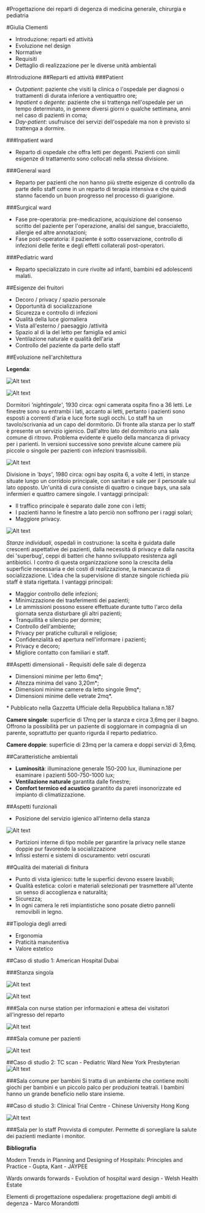 #Progettazione dei reparti di degenza di medicina generale, chirurgia e pediatria


#Giulia Clementi

  *  Introduzione: reparti ed attività
  *  Evoluzione nel design
  *  Normative
  *  Requisiti
  *  Dettaglio di realizzazione per le diverse unità ambientali

#Introduzione
##Reparti ed attività
###Patient

* *Outpatient*: paziente che visiti la clinica o l'ospedale per diagnosi o trattamenti di durata inferiore a ventiquattro ore;
* *Inpatient* o *degente*: paziente che si trattenga nell'ospedale per un tempo determinato, in genere diversi giorni o qualche settimana, anni nel caso di pazienti in coma;
* *Day-patient*: usufruisce dei servizi dell'ospedale ma non è previsto si trattenga a dormire.      

###Inpatient ward

* Reparto di ospedale che offra letti per degenti. Pazienti con simili esigenze di trattamento sono collocati nella stessa divisione.

###General ward
* Reparto per pazienti che non hanno più strette esigenze di controllo da parte dello staff come in un reparto di terapia intensiva e che quindi stanno facendo un buon progresso nel processo di guarigione.

###Surgical ward
* Fase pre-operatoria: pre-medicazione, acquisizione del consenso scritto del paziente per l'operazione, analisi del sangue, braccialetto, allergie ed altre annotazioni;
* Fase post-operatoria: il paziente è sotto osservazione, controllo di infezioni delle ferite e degli effetti collaterali post-operatori.

###Pediatric ward
* Reparto specializzato in cure rivolte ad infanti, bambini ed adolescenti malati. 

##Esigenze dei fruitori

* Decoro / privacy / spazio personale
* Opportunità di socializzazione
* Sicurezza e controllo di infezioni
* Qualità della luce giornaliera
* Vista all'esterno / paesaggio /attività
* Spazio al di la del letto per famiglia ed amici
* Ventilazione naturale e qualità dell'aria
* Controllo del paziente da parte dello staff

##Evoluzione nell'architettura

**Legenda**: 

![Alt text](img/legenda.jpg)

![Alt text](img/NIGHTINGALE.jpg)

Dormitori *'nightingale'*, 1930 circa: ogni camerata ospita fino a 36 letti. Le finestre sono su entrambi i lati, accanto ai letti, pertanto i pazienti sono esposti a correnti d'aria e luce forte sugli occhi. Lo staff ha un tavolo/scrivania ad un capo del dormitorio. Di fronte alla stanza per lo staff è presente un servizio igienico. Dall'altro lato del dormitorio una sala comune di ritrovo. Problema evidente è quello della mancanza di privacy per i parienti. In versioni successive sono previste alcune camere più piccole o singole per pazienti con infezioni trasmissibili.

![Alt text](img/BAYS.jpg)

Divisione in *'bays'*, 1980 circa: ogni bay ospita 6, a volte 4 letti, in stanze situate lungo un corridoio principale, con sanitari e sale per il personale sul lato opposto. Un'unità di cura consiste di quattro o cinque bays, una sala infermieri e quattro camere singole.
I vantaggi principali:

* Il traffico principale è separato dalle zone con i letti;
* I pazienti hanno le finestre a lato perciò non soffrono per i raggi solari;
* Maggiore privacy.

![Alt text](img/STANZE_SINGOLE.jpg)

*Stanze individuali*, ospedali in costruzione: la scelta è guidata dalle crescenti aspettative dei pazienti, dalla necessità di privacy e dalla nascita dei 'superbug', ceppi di batteri che hanno sviluppato resistenza agli antibiotici. I contro di questa organizzazione sono la crescita della superficie necessaria e dei costi di realizzazione, la mancanza di socializzazione. L'idea che la supervisione di stanze singole richieda più staff è stata rigettata.
I vantaggi principali:

* Maggior controllo delle infezioni;
* Minimizzazione dei trasferimenti dei pazienti;
* Le ammissioni possono essere effettuate durante tutto l'arco della giornata senza disturbare gli altri pazienti;
* Tranquillità e silenzio per dormire;
* Controllo dell'ambiente;
* Privacy per pratiche culturali e religiose;
* Confidenzialità ed apertura nell'informare i pazienti;
* Privacy e decoro;
* Migliore contatto con familiari e staff.

##Aspetti dimensionali - Requisiti delle sale di degenza

* Dimensioni minime per letto 6mq*;
* Altezza minima del vano 3,20m*;
* Dimensioni minime camere da letto singole 9mq*;
* Dimensioni minime delle vetrate 2mq*.

 \* Pubblicato nella Gazzetta Ufficiale della Repubblica Italiana n.187

**Camere singole**: superficie di 17mq per la stanza e circa 3,6mq per il bagno. Offrono la possibilità per un paziente di soggiornare in compagnia di un parente, soprattutto per quanto rigurda il reparto pediatrico.

**Camere doppie**: superficie di 23mq per la camera e doppi servizi di 3,6mq.

##Caratteristiche ambientali

* **Luminosità**: illuminazione generale 150-200 lux, illuminazione per esaminare i pazienti 500-750-1000 lux;
* **Ventilazione naturale** garantita dalle finestre;
* **Comfort termico ed acustico** garantito da pareti insonorizzate ed impianto di climatizzazione.

##Aspetti funzionali

* Posizione del servizio igienico all’interno della stanza

![Alt text](img/TOILET_OUTBOARD_SIDEBYSIDE.jpg)

* Partizioni interne di tipo mobile per garantire la privacy nelle stanze doppie pur favorendo la socializzazione
* Infissi esterni e sistemi di oscuramento: vetri oscurati

##Qualità dei materiali di finitura

* Punto di vista igienico: tutte le superfici devono essere lavabili;
* Qualità estetica: colori e materiali selezionati per trasmettere all'utente un senso di accoglienza e naturalità;
* Sicurezza;
* In ogni camera le reti impiantistiche sono posate dietro pannelli removibili in legno.

##Tipologia degli arredi

* Ergonomia
* Praticità manutentiva
* Valore estetico

##Caso di studio 1: American Hospital Dubai

###Stanza singola

![Alt text](img/1p.jpg)

![Alt text](img/2p.jpg)

###Sala con nurse station per informazioni e attesa dei visitatori all'ingresso del reparto

![Alt text](img/4p.jpg)

###Sala comune per pazienti

![Alt text](img/3p.jpg)

##Caso di studio 2: TC scan - Pediatric Ward New York Presbyterian
![Alt text](img/ped.jpg)

###Sala comune per bambini
Si tratta di un ambiente che contiene molti giochi per bambini e un piccolo palco per produzioni teatrali. I bambini hanno un grande beneficio nello stare insieme.

##Caso di studio 3: Clinical Trial Centre - Chinese University Hong Kong

![Alt text](img/staff.jpg)

###Sala per lo staff
Provvista di computer. Permette di sorvegliare la salute dei pazienti mediante i monitor.

**Bibliografia**

Modern Trends in Planning and Designing of Hospitals: Principles and Practice - Gupta, Kant - JAYPEE

Wards onwards forwards - Evolution of hospital ward design - Welsh Health Estate

Elementi di progettazione ospedaliera: progettazione degli ambiti di degenza - Marco Morandotti




